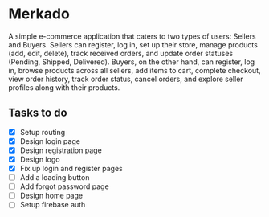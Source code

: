 # Merkado
A simple e-commerce application that caters to two types of users: Sellers and Buyers. Sellers can register, log in, set up their store, manage products (add, edit, delete), track received orders, and update order statuses (Pending, Shipped, Delivered). Buyers, on the other hand, can register, log in, browse products across all sellers, add items to cart, complete checkout, view order history, track order status, cancel orders, and explore seller profiles along with their products.

## Tasks to do
- [x] Setup routing
- [x] Design login page
- [x] Design registration page
- [x] Design logo
- [x] Fix up login and register pages
- [ ] Add a loading button
- [ ] Add forgot password page
- [ ] Design home page
- [ ] Setup firebase auth